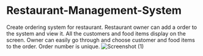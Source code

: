 # Restaurant-Management-System
Create ordering system for restaurant. Restaurant owner can add a order to the system and view it. All the customers and food items display on the screen. Owner can easily go through and choose customer and food items to the order. Order number is unique.
![Screenshot (1)](https://user-images.githubusercontent.com/68680779/148159214-119682bf-fa90-41c4-bb45-2b1ef1a5cac5.png)
